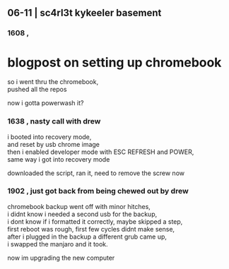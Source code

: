 ## 06-11 | sc4rl3t kykeeler basement

### 1608 , 

# blogpost on setting up chromebook

so i went thru the chromebook,  
pushed all the repos

now i gotta powerwash it?

### 1638 , nasty call with drew

i booted into recovery mode,  
and reset by usb chrome image  
then i enabled developer mode with ESC REFRESH and POWER,  
same way i got into recovery mode

downloaded the script, ran it, need to remove the screw now

### 1902 , just got back from being chewed out by drew

chromebook backup went off with minor hitches,  
i didnt know i needed a second usb for the backup,  
i dont know if i formatted it correctly, maybe skipped a step,  
first reboot was rough, first few cycles didnt make sense,  
after i plugged in the backup a different grub came up,  
i swapped the manjaro and it took.

now im upgrading the new computer


